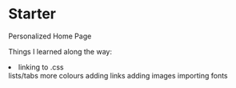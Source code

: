 # Starter
Personalized Home Page

Things I learned along the way:
<li>linking to .css</li>
lists/tabs
more colours
adding links
adding images
importing fonts
